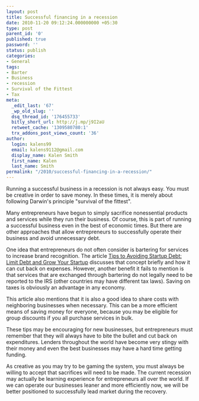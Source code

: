 ```yaml
---
layout: post
title: Successful financing in a recession
date: 2010-11-20 09:12:24.000000000 +05:30
type: post
parent_id: '0'
published: true
password: ''
status: publish
categories:
- General
tags:
- Barter
- Business
- recession
- Survival of the Fittest
- Tax
meta:
  _edit_last: '67'
  _wp_old_slug: ''
  dsq_thread_id: '176455733'
  bitly_short_url: http://j.mp/j9I2aU
  retweet_cache: '1309580780:1'
  trx_addons_post_views_count: '36'
author:
  login: kalens99
  email: kalens9112@gmail.com
  display_name: Kalen Smith
  first_name: Kalen
  last_name: Smith
permalink: "/2010/successful-financing-in-a-recession/"
---
```

<p>Running a successful business in a recession is not always easy. You must be creative in order to save money. In these times, it is merely about following Darwin's principle "survival of the fittest".</p>
<p>Many entrepreneurs have begun to simply sacrifice nonessential products and services while they run their business. Of course, this is part of running a successful business even in the best of economic times. But there are other approaches that allow entrepreneurs to successfully operate their business and avoid unnecessary debt.</p>
<p><!--more--></p>
<p>One idea that entrepreneurs do not often consider is bartering for services to increase brand recognition. The article <a href="http://epiclaunch.com/10-tips-to-avoid-debt-crushing-your-startup/">Tips to Avoiding Startup Debt: Limit Debt and Grow Your Startup</a> discusses that concept briefly and how it can cut back on expenses. However, another benefit it fails to mention is that services that are exchanged through bartering do not legally need to be reported to the IRS (other countries may have different tax laws). Saving on taxes is obviously an advantage in any economy.</p>
<p>This article also mentions that it is also a good idea to share costs with neighboring businesses when necessary. This can be a more efficient means of saving money for everyone, because you may be eligible for group discounts if you all purchase services in bulk.</p>
<p>These tips may be encouraging for new businesses, but entrepreneurs must remember that they will always have to bite the bullet and cut back on expenditures. Lenders throughout the world have become very stingy with their money and even the best businesses may have a hard time getting funding.</p>
<p>As creative as you may try to be gaming the system, you must always be willing to accept that sacrifices will need to be made. The current recession may actually be learning experience for entrepreneurs all over the world. If we can operate our businesses leaner and more efficiently now, we will be better positioned to successfully lead market during the recovery.</p>
